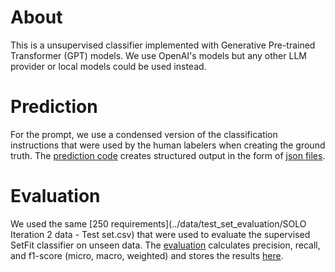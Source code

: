 # About

This is a unsupervised classifier implemented with Generative Pre-trained Transformer (GPT) models. We use OpenAI's models but any other LLM provider or local models could be used instead.

# Prediction
For the prompt, we use a condensed version of the classification instructions that were used by the human labelers when creating the ground truth. The [prediction code](predict.py) creates structured output in the form of [json files](../data/test_set_evaluation/gptclassifier/).

# Evaluation
We used the same [250 requirements](../data/test_set_evaluation/SOLO Iteration 2 data - Test set.csv) that were used to evaluate the supervised SetFit classifier on unseen data. The [evaluation](evaluate.py) calculates precision, recall, and f1-score (micro, macro, weighted) and stores the results [here](../data/test_set_evaluation/gptclassifier/gptevaluation.csv).
